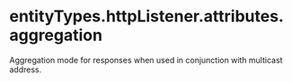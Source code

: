 # entityTypes.httpListener.attributes.aggregation

Aggregation mode for responses when used in conjunction with multicast address.

